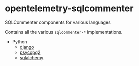 # opentelemetry-sqlcommenter
SQLCommenter components for various languages

Contains all the various `sqlcommenter-*` implementations.

-  Python
    -  [django](python/django/)
    -  [psycopg2](python/psycopg2/)
    -  [sqlalchemy](python/SQLAlchemy/)

